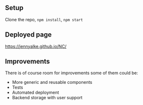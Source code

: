 ## Setup
Clone the repo, `npm install`, `npm start`

## Deployed page
https://jennyalke.github.io/NC/

## Improvements

There is of course room for improvements some of them could be:

* More generic and reusable components
* Tests
* Automated deployment
* Backend storage with user support 

